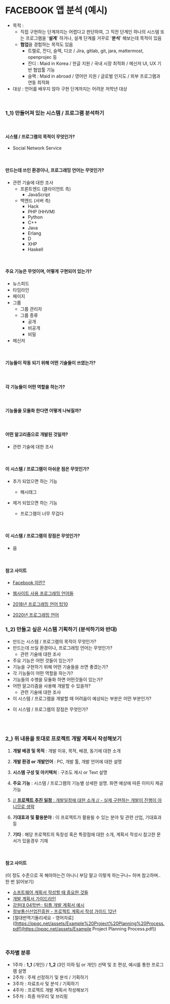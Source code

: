 # FACEBOOK 앱 분석 (예시)

* 목적 :
  * 직접 구현하는 단계까지는 어렵다고 판단하여, 그 직전 단계인 하나의 시스템 또는 프로그램을 '**설계**' 하거나, 설계 단계를 거꾸로 '**분석**' 해보는데 목적이 있음
  * **협업**을 경험하는 목적도 있음
    * 트렐로, 잔디, 슬렉, 디코 / Jira, gitlab, git, jara, mattermost, openprojec 등
    * 잔디 : Maid in Korea / 한글 지원 / 국내 시장 최적화 / 메신저 UI, UX 기반 협업툴 기능
    * 슬랙 : Maid in abroad / 영어만 지원 / 글로벌 인지도 / 외부 프로그램과 연동 최적화
* 대상 : 언어를 배우지 않아 구현 단계까지는 어려운 저학년 대상

<br/>

### 1_1) 만들어져 있는 시스템 / 프로그램 분석하기

<br/>

#### 시스템 / 프로그램의 목적이 무엇인가?

 - Social Network Service

<br/>

#### 만드는데 쓰인 환경이나, 프로그래밍 언어는 무엇인가?

- 관련 기술에 대한 조사
  - 프론트엔드 (클라이언트 측)
    - JavaScript
  - 백엔드 (서버 측)
    - Hack
    - PHP (HHVM)
    - Python
    - C++
    - Java
    - Erlang
    - D
    - XHP
    - Haskell

<br/>

#### 주요 기능은 무엇이며, 어떻게 구현되어 있는가?

 - 뉴스피드
 - 타임라인
 - 페이지
 - 그룹
    - 그룹 관리자
    - 그룹 종류
       - 공개
       - 비공개
       - 비밀
 - 메신저

<br/>

#### 기능들이 작동 되기 위해 어떤 기술들이 쓰였는가?



<br/>

#### 각 기능들이 어떤 역할을 하는가?



<br/>

#### 기능들을 모듈화 한다면 어떻게 나눠질까?



<br/>

#### 어떤 알고리즘으로 개발된 것일까?

- 관련 기술에 대한 조사



<br/>

#### 이 시스템 / 프로그램이 아쉬운 점은 무엇인가?

+ 추가 되었으면 하는 기능
  + 해시태그



+ 제거 되었으면 하는 기능
  + 프로그램이 너무 무겁다



<br/>

#### 이 시스템 / 프로그램의 장점은 무엇인가?

* 음

<br/>

#### 참고 사이트

* [Facebook 이란?]([https://ko.wikipedia.org/wiki/%ED%8E%98%EC%9D%B4%EC%8A%A4%EB%B6%81#%EB%89%B4%EC%8A%A4%ED%94%BC%EB%93%9C](https://ko.wikipedia.org/wiki/페이스북#뉴스피드))

* [웹사이트 사용 프로그래밍 언어들]([https://ko.wikipedia.org/wiki/%EC%9C%A0%EB%AA%85%ED%95%9C_%EC%9B%B9%EC%82%AC%EC%9D%B4%ED%8A%B8%EC%97%90_%EC%82%AC%EC%9A%A9%EB%90%98%EB%8A%94_%ED%94%84%EB%A1%9C%EA%B7%B8%EB%9E%98%EB%B0%8D_%EC%96%B8%EC%96%B4%EB%93%A4](https://ko.wikipedia.org/wiki/유명한_웹사이트에_사용되는_프로그래밍_언어들))
* [2018년 프로그래밍 언어 탑10](https://plas.tistory.com/45)
* [2020년 프로그래밍 언어](https://plas.tistory.com/92)



### 1_2) 만들고 싶은 시스템 기획하기 (분석하기와 반대)

 - 만드는 시스템 / 프로그램의 목적이 무엇인가?
 - 만드는데 쓰일 환경이나, 프로그래밍 언어는 무엇인가?
   - 관련 기술에 대한 조사
 - 주요 기능은 어떤 것들이 있는가?
 - 기능을 구현하기 위해 어떤 기술들을 쓰면 좋겠는가?
 - 각 기능들이 어떤 역할을 하는가?
 - 기능들의 수행을 모듈화 하면 어떤것들이 있는가?
 - 어떤 알고리즘을 사용해 개발할 수 있을까?
   - 관련 기술에 대한 조사
- 이 시스템 / 프로그램을 개발할 때 어려움이 예상되는 부분은 어떤 부분인가?

 + 이 시스템 / 프로그램의 장점은 무엇인가?

<br/>

<br/>

### 2_) 위 내용을 토대로 프로젝트 개발 계획서 작성해보기

1. **개발 배경 및 목적** : 개발 이유, 목적, 배경, 동기에 대한 소개

2. **개발 환경 or 개발언어** : PC, 개발 툴, 개발 언어에 대한 설명 

3. **시스템 구성 및 아키텍처** : 구조도 제시 or Text 설명 

4. **주요 기능** : 시스템 / 프로그램의 기능별 상세한 설명. 화면 예상에 따른 이미지 제공 가능

5. <u>// **프로젝트 추진 일정** : 개발일정에 대한 소개 //  - 실제 구현하는 개발이 진행이 아니므로 생략</u>

6. **기대효과 및 활용분야** : 이 프로젝트가 활용될 수 있는 분야 및 관련 산업, 기대효과 등

7. **기타** : 해당 프로젝트의 독창성 혹은 특장점에 대한 소개, 계획서 작성시 참고한 문서가 있을경우 기재 

<br/>

#### 참고 사이트

(이 정도 수준으로 꼭 해야하는건 아니니 부담 말고 이렇게 하는구나~ 하며 참고하며.. 한 번 읽어보기)

* [소프트웨어 계획서 작성할 때 중요한 것들]([https://medium.com/@rkdthd0403/software-engineering-%EC%86%8C%ED%94%84%ED%8A%B8%EC%9B%A8%EC%96%B4-%EA%B3%84%ED%9A%8D%EC%84%9C%EB%A5%BC-%EC%9E%91%EC%84%B1%ED%95%A0-%EB%95%8C-%EC%A4%91%EC%9A%94%ED%95%9C-%EA%B2%83%EB%93%A4-1601d626e108](https://medium.com/@rkdthd0403/software-engineering-소프트웨어-계획서를-작성할-때-중요한-것들-1601d626e108))
* [개발 계획서 가이드라인](https://schrodingermemory.tistory.com/4)
* [강원대 04학번;; 팀플 개발 계획서 예시](http://cs.kangwon.ac.kr/~ysmoon/courses/2009_2/se/project/7.design-report.pdf)
* [정보통신산업진흥원 - 프로젝트 계획서 작성 가이드 12년](http://www.swbank.kr/html/pdf/sample/project_plan_guide.pdf)
* [절대번역기돌리세요 - 영어자료]([https://ppqc.net/assets/Example%20Project%20Planning%20Process.pdf](https://ppqc.net/assets/Example Project Planning Process.pdf))





<br/>

### 주차별 분류

* 1주차 : **1_1** (개인) / **1_2** (3인 이하 팀 or 개인) 선택 및 조 편성, 예시를 통한 프로그램 설명
* 2주차 : 주제 선정하기 및 분석 / 기획하기
* 3주차 : 자료조사 및 분석 / 기획하기
* 4주차 : 프로젝트 개발 계획서 작성해보기
* 5주차 : 최종 마무리 및 브리핑